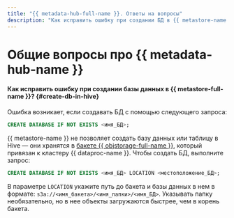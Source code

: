 ```yaml
---
title: "{{ metadata-hub-full-name }}. Ответы на вопросы"
description: "Как исправить ошибку при создании БД в {{ metastore-name }}? Ответы на этот и другие вопросы в данной статье."
---
```


# Общие вопросы про {{ metadata-hub-name }}

#### Как исправить ошибку при создании базы данных в {{ metastore-full-name }}? {#create-db-in-hive}

Ошибка возникает, если создавать БД с помощью следующего запроса:

```sql
CREATE DATABASE IF NOT EXISTS <имя_БД>;
```

{{ metastore-name }} не позволяет создать базу данных или таблицу в Hive — они хранятся в [бакете {{ objstorage-full-name }}](../../storage/concepts/bucket.md), который привязан к кластеру {{ dataproc-name }}. Чтобы создать БД, выполните запрос:

```sql
CREATE DATABASE IF NOT EXISTS <имя_БД> LOCATION <местоположение_БД>;
```

В параметре `LOCATION` укажите путь до бакета и базы данных в нем в формате: `s3a://<имя_бакета>/<имя_папки>/<имя_БД>`. Указывать папку необязательно, но в нее объекты загружаются быстрее, чем в корень бакета.

